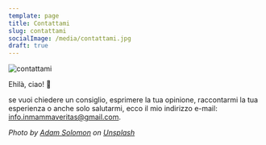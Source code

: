 ```yaml
---
template: page
title: Contattami
slug: contattami
socialImage: /media/contattami.jpg
draft: true
---
```



![contattami](/media/contattami.jpg "contattami")

Ehilà, ciao! 🙂

se vuoi chiedere un consiglio, esprimere la tua opinione, raccontarmi la tua esperienza o anche solo salutarmi, ecco il mio indirizzo e-mail: info.inmammaveritas@gmail.com.



*Photo by [Adam Solomon](https://unsplash.com/@solomac?utm_source=unsplash&utm_medium=referral&utm_content=creditCopyText) on [Unsplash](https://unsplash.com/s/photos/hello?utm_source=unsplash&utm_medium=referral&utm_content=creditCopyText)*